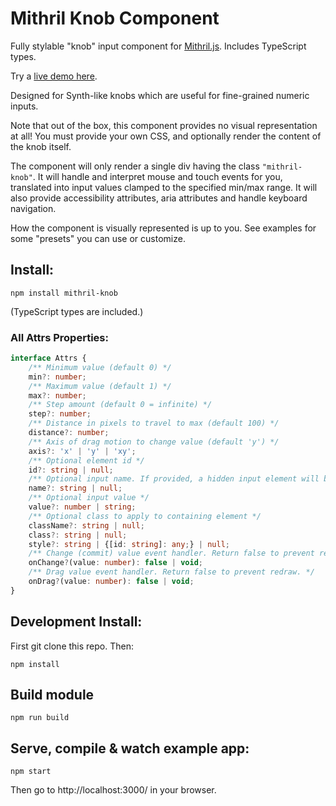 # Mithril Knob Component

Fully stylable "knob" input component for [Mithril.js](https://mithril.js.org/). Includes TypeScript types.

Try a [live demo here](https://spacejack.github.io/mithril-knob/).

Designed for Synth-like knobs which are useful for fine-grained numeric inputs.

Note that out of the box, this component provides no visual representation at all! You must provide your own CSS, and optionally render the content of the knob itself.

The component will only render a single div having the class `"mithril-knob"`. It will handle and interpret mouse and touch events for you, translated into input values clamped to the specified min/max range. It will also provide accessibility attributes, aria attributes and handle keyboard navigation.

How the component is visually represented is up to you. See examples for some "presets" you can use or customize.

## Install:

    npm install mithril-knob

(TypeScript types are included.)

### All Attrs Properties:

```typescript
interface Attrs {
    /** Minimum value (default 0) */
    min?: number;
    /** Maximum value (default 1) */
    max?: number;
    /** Step amount (default 0 = infinite) */
    step?: number;
    /** Distance in pixels to travel to max (default 100) */
    distance?: number;
    /** Axis of drag motion to change value (default 'y') */
    axis?: 'x' | 'y' | 'xy';
    /** Optional element id */
    id?: string | null;
    /** Optional input name. If provided, a hidden input element will be renderd having the current value */
    name?: string | null;
    /** Optional input value */
    value?: number | string;
    /** Optional class to apply to containing element */
    className?: string | null;
    class?: string | null;
    style?: string | {[id: string]: any;} | null;
    /** Change (commit) value event handler. Return false to prevent redraw. */
    onChange?(value: number): false | void;
    /** Drag value event handler. Return false to prevent redraw. */
    onDrag?(value: number): false | void;
}
```

## Development Install:

First git clone this repo. Then:

    npm install

## Build module

    npm run build

## Serve, compile & watch example app:

    npm start

Then go to http://localhost:3000/ in your browser.
